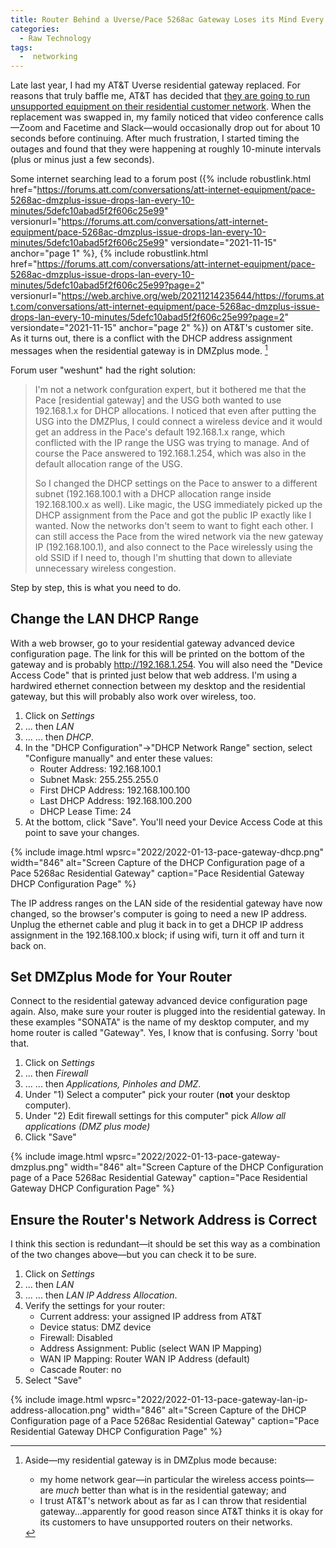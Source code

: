 ```yaml
---
title: Router Behind a Uverse/Pace 5268ac Gateway Loses its Mind Every 10 Minutes
categories:
  - Raw Technology
tags:
  -  networking
---
```

Late last year, I had my AT&T Uverse residential gateway replaced. 
For reasons that truly baffle me, AT&T has decided that [they are going to run unsupported equipment on their residential customer network](https://twitter.com/DataG/status/1462819555005374470). 
When the replacement was swapped in, my family noticed that video conference calls—Zoom and Facetime and Slack—would occasionally drop out for about 10 seconds before continuing. 
After much frustration, I started timing the outages and found that they were happening at roughly 10-minute intervals (plus or minus just a few seconds). 

Some internet searching lead to a forum post ({% include robustlink.html href="https://forums.att.com/conversations/att-internet-equipment/pace-5268ac-dmzplus-issue-drops-lan-every-10-minutes/5defc10abad5f2f606c25e99" versionurl="https://forums.att.com/conversations/att-internet-equipment/pace-5268ac-dmzplus-issue-drops-lan-every-10-minutes/5defc10abad5f2f606c25e99" versiondate="2021-11-15" anchor="page 1" %}, {% include robustlink.html href="https://forums.att.com/conversations/att-internet-equipment/pace-5268ac-dmzplus-issue-drops-lan-every-10-minutes/5defc10abad5f2f606c25e99?page=2" versionurl="https://web.archive.org/web/20211214235644/https://forums.att.com/conversations/att-internet-equipment/pace-5268ac-dmzplus-issue-drops-lan-every-10-minutes/5defc10abad5f2f606c25e99?page=2" versiondate="2021-11-15" anchor="page 2" %}) on AT&T's customer site. 
As it turns out, there is a conflict with the DHCP address assignment messages when the residential gateway is in DMZplus mode. [^1]

Forum user "weshunt" had the right solution:

> I'm not a network confguration expert, but it bothered me that the Pace [residential gateway] and the USG both wanted to use 192.168.1.x for DHCP allocations. I noticed that even after putting the USG into the DMZPlus, I could connect a wireless device and it would get an address in the Pace's default 192.168.1.x range, which conflicted with the IP range the USG was trying to manage. And of course the Pace answered to 192.168.1.254, which was also in the default allocation range of the USG.
> 
> So I changed the DHCP settings on the Pace to answer to a different subnet (192.168.100.1 with a DHCP allocation range inside 192.168.100.x as well). Like magic, the USG immediately picked up the DHCP assignment from the Pace and got the public IP exactly like I wanted. Now the networks don't seem to want to fight each other. I can still access the Pace from the wired network via the new gateway IP (192.168.100.1), and also connect to the Pace wirelessly using the old SSID if I need to, though I'm shutting that down to alleviate unnecessary wireless congestion.

Step by step, this is what you need to do.

## Change the LAN DHCP Range
With a web browser, go to your residential gateway advanced device configuration page. 
The link for this will be printed on the bottom of the gateway and is probably http://192.168.1.254. 
You will also need the "Device Access Code" that is printed just below that web address. 
I'm using a hardwired ethernet connection between my desktop and the residential gateway, but this will probably also work over wireless, too.

1. Click on _Settings_
2. ... then _LAN_
3. ... ... then _DHCP_.
3. In the "DHCP  Configuration"→"DHCP Network Range" section, select "Configure manually" and enter these values:
	* Router Address: 192.168.100.1
	* Subnet Mask: 255.255.255.0
	* First DHCP Address: 192.168.100.100
	* Last DHCP Address: 192.168.100.200
	* DHCP Lease Time: 24
1. At the bottom, click "Save".  You'll need your Device Access Code at this point to save your changes.

{% include image.html wpsrc="2022/2022-01-13-pace-gateway-dhcp.png" width="846" alt="Screen Capture of the DHCP Configuration page of a Pace 5268ac Residential Gateway" caption="Pace Residential Gateway DHCP Configuration Page" %}

The IP address ranges on the LAN side of the residential gateway have now changed, so the browser's computer is going to need a new IP address. 
Unplug the ethernet cable and plug it back in to get a DHCP IP address assignment in the 192.168.100.x block; if using wifi, turn it off and turn it back on. 

## Set DMZplus Mode for Your Router
Connect to the residential gateway advanced device configuration page again. 
Also, make sure your router is plugged into the residential gateway. 
In these examples "SONATA" is the name of my desktop computer, and my home router is called "Gateway".  Yes, I know that is confusing.  Sorry 'bout that.

1. Click on _Settings_
2. ... then _Firewall_
3. ... ... then _Applications, Pinholes and DMZ_.
4. Under "1) Select a computer" pick your router (**not** your desktop computer).
5. Under "2) Edit firewall settings for this computer" pick _Allow all applications (DMZ plus mode)_
6. Click "Save"

{% include image.html wpsrc="2022/2022-01-13-pace-gateway-dmzplus.png" width="846" alt="Screen Capture of the DHCP Configuration page of a Pace 5268ac Residential Gateway" caption="Pace Residential Gateway DHCP Configuration Page" %}

## Ensure the Router's Network Address is Correct
I think this section is redundant—it should be set this way as a combination of the two changes above—but you can check it to be sure.

1. Click on _Settings_
2. ... then _LAN_
3. ... ... then _LAN IP Address Allocation_.
4. Verify the settings for your router:
	* Current address: your assigned IP address from AT&T
	* Device status: DMZ device
	* Firewall: Disabled
	* Address Assignment: Public (select WAN IP Mapping)
	* WAN IP Mapping: Router WAN IP Address (default)
	* Cascade Router: no
5. Select "Save"

{% include image.html wpsrc="2022/2022-01-13-pace-gateway-lan-ip-address-allocation.png" width="846" alt="Screen Capture of the DHCP Configuration page of a Pace 5268ac Residential Gateway" caption="Pace Residential Gateway DHCP Configuration Page" %}

[^1]: Aside—my residential gateway is in DMZplus mode because:

	* my home network gear—in particular the wireless access points—are _much_ better than what is in the residential gateway; and
	* I trust AT&T's network about as far as I can throw that residential gateway...apparently for good reason since AT&T thinks it is okay for its customers to have unsupported routers on their networks. 
